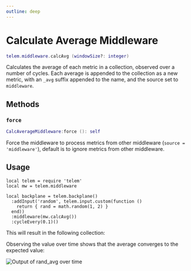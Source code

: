```yaml
---
outline: deep
---
```


# Calculate Average Middleware <RepoLink path="lib/middleware/CalcAverageMiddleware.lua" />

```lua
telem.middleware.calcAvg (windowSize?: integer)
```

Calculates the average of each metric in a collection, observed over a number of cycles. Each average is appended to the collection as a new metric, with an `_avg` suffix appended to the name, and the source set to `middleware`.

<PropertiesTable
  :properties="[
    {
      name: 'windowSize',
      type: 'integer',
      default: '50',
      description: 'Number of cycles to include when calculating the average.'
    }
  ]"
/>

## Methods

### `force`

```lua
CalcAverageMiddleware:force (): self
```

Force the middleware to process metrics from other middleware (`source = 'middleware'`), default is to ignore metrics from other middleware.

## Usage

```lua{8}
local telem = require 'telem'
local mw = telem.middleware

local backplane = telem.backplane()
  :addInput('random', telem.input.custom(function ()
    return { rand = math.random(1, 2) }
  end))
  :middleware(mw.calcAvg())
  :cycleEvery(0.1)()
```

This will result in the following collection:

<MetricTable
  show-heritage
  :metrics="[
    {
      name: 'rand',
      value: '1 or 2',
      adapter: 'random'
    },
    {
      name: 'rand_avg',
      value: '~ 1.5',
      source: 'middleware'
    }
  ]"
/>

Observing the value over time shows that the average converges to the expected value:

![Output of rand_avg over time](/assets/middleware-calc-avg.png)
